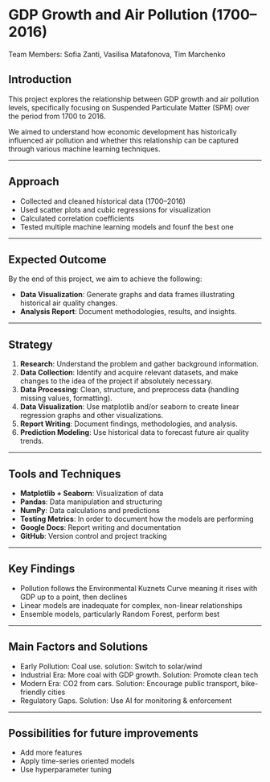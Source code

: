 # GDP Growth and Air Pollution (1700–2016)

Team Members: Sofia Zanti, Vasilisa Matafonova, Tim Marchenko

## Introduction
This project explores the relationship between GDP growth and air pollution levels, specifically focusing on Suspended Particulate Matter (SPM) over the period from 1700 to 2016.

We aimed to understand how economic development has historically influenced air pollution and whether this relationship can be captured through various machine learning techniques.

---

## Approach
-  Collected and cleaned historical data (1700–2016)
-  Used scatter plots and cubic regressions for visualization
-  Calculated correlation coefficients
-  Tested multiple machine learning models and founf the best one
---

## Expected Outcome
By the end of this project, we aim to achieve the following:
- **Data Visualization**: Generate graphs and data frames illustrating historical air quality changes.
- **Analysis Report**: Document methodologies, results, and insights.
___
## Strategy
1. **Research**: Understand the problem and gather background information.
2. **Data Collection**: Identify and acquire relevant datasets, and make changes to the idea of the project if absolutely necessary.
3. **Data Processing**: Clean, structure, and preprocess data (handling missing values, formatting).
4. **Data Visualization**: Use matplotlib and/or seaborn to create linear regression graphs and other visualizations.
5. **Report Writing**: Document findings, methodologies, and analysis.
6. **Prediction Modeling**: Use historical data to forecast future air quality trends.
___
## Tools and Techniques
- **Matplotlib + Seaborn**: Visualization of data
- **Pandas**: Data manipulation and structuring
- **NumPy**: Data calculations and predictions
- **Testing Metrics**: In order to document how the models are performing
- **Google Docs**: Report writing and documentation
- **GitHub**: Version control and project tracking

___
## **Key Findings**
- Pollution follows the Environmental Kuznets Curve meaning it rises with GDP up to a point, then declines
- Linear models are inadequate for complex, non-linear relationships
- Ensemble models, particularly Random Forest, perform best

___
## **Main Factors and Solutions**
- Early Pollution: Coal use. solution: Switch to solar/wind
- Industrial Era: More coal with GDP growth. Solution: Promote clean tech
- Modern Era: CO2 from cars. Solution: Encourage public transport, bike-friendly cities
- Regulatory Gaps. Solution: Use AI for monitoring & enforcement

___
## **Possibilities for future improvements**
- Add more features
- Apply time-series oriented models
- Use hyperparameter tuning



